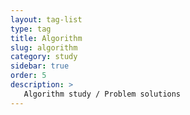 ```yaml
---
layout: tag-list
type: tag
title: Algorithm
slug: algorithm
category: study
sidebar: true
order: 5
description: >
   Algorithm study / Problem solutions
---
```

